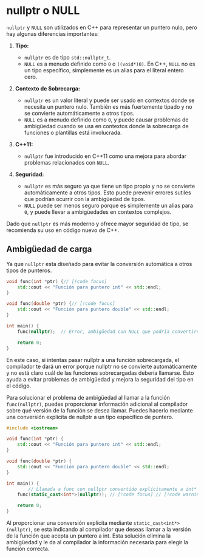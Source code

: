 # nullptr o NULL

`nullptr` y `NULL` son utilizados en C++ para representar un puntero nulo, pero hay algunas diferencias importantes:

1. **Tipo:**
   - `nullptr` es de tipo `std::nullptr_t`.
   - `NULL` es a menudo definido como `0` o `((void*)0)`. En C++, `NULL` no es un tipo específico, simplemente es un alias para el literal entero cero.

2. **Contexto de Sobrecarga:**
   - `nullptr` es un valor literal y puede ser usado en contextos donde se necesita un puntero nulo. También es más fuertemente tipado y no se convierte automáticamente a otros tipos.
   - `NULL` es a menudo definido como `0`, y puede causar problemas de ambigüedad cuando se usa en contextos donde la sobrecarga de funciones o plantillas está involucrada.

3. **C++11:**
   - `nullptr` fue introducido en C++11 como una mejora para abordar problemas relacionados con `NULL`.

4. **Seguridad:**
   - `nullptr` es más seguro ya que tiene un tipo propio y no se convierte automáticamente a otros tipos. Esto puede prevenir errores sutiles que podrían ocurrir con la ambigüedad de tipos.
   - `NULL` puede ser menos seguro porque es simplemente un alias para `0`, y puede llevar a ambigüedades en contextos complejos.

Dado que `nullptr` es más moderno y ofrece mayor seguridad de tipo, se recomienda su uso en código nuevo de C++.

## Ambigüedad de carga

Ya que `nullptr` esta diseñado para evitar la conversión automática a otros tipos de punteros.

```cpp
void func(int *ptr) {// [!code focus]
    std::cout << "Función para puntero int" << std::endl;
}

void func(double *ptr) {// [!code focus]
    std::cout << "Función para puntero double" << std::endl;
}

int main() {
    func(nullptr);  // Error, ambigüedad con NULL que podría convertirse a int o double// [!code focus]// [!code error]

    return 0;
}

```

En este caso, si intentas pasar nullptr a una función sobrecargada, el compilador te dará un error porque nullptr no se convierte automáticamente y no está claro cuál de las funciones sobrecargadas debería llamarse. Esto ayuda a evitar problemas de ambigüedad y mejora la seguridad del tipo en el código.

Para solucionar el problema de ambigüedad al llamar a la función `func(nullptr)`, puedes proporcionar información adicional al compilador sobre qué versión de la función se desea llamar. Puedes hacerlo mediante una conversión explícita de nullptr a un tipo específico de puntero.

```cpp
#include <iostream>

void func(int *ptr) {
    std::cout << "Función para puntero int" << std::endl;
}

void func(double *ptr) {
    std::cout << "Función para puntero double" << std::endl;
}

int main() {
	    // Llamada a func con nullptr convertido explícitamente a int*
    func(static_cast<int*>(nullptr)); // [!code focus] // [!code warning]

    return 0;
}

```

Al proporcionar una conversión explícita mediante `static_cast<int*>(nullptr)`, se esta indicando al compilador que deseas llamar a la versión de la función que acepta un puntero a int. Esta solución elimina la ambigüedad y le da al compilador la información necesaria para elegir la función correcta.

